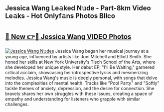 ## Jessica Wang Le𝚊ked N𝚞de - Part-8km Video Le𝚊ks - Hot Onlyf𝚊ns Photos BlIco

# <h2><a href="http://ac39202.deff.icu/?id=Jessica+Wang">🔗 New 👉🔴 Jessica Wang VIDEO Photos</a></h2>

[![Jessica Wang N𝚞des](https://i.imgur.com/rIISA9y.gif)](http://ac39202.deff.icu/?id=Jessica+Wang)
Jessica Wang began her musical journey at a young age, influenced by artists like Joni Mitchell and Elliott Smith. She honed her skills at New York University's Tisch School of the Arts, where she developed her unique style. Her debut EP, "I'll Be Waiting," garnered critical acclaim, showcasing her introspective lyrics and mesmerizing melodies. Jessica Wang's music is deeply personal, with songs that delve into the complexities of mental health. Tracks like "Pool Party" and "Softly" tackle themes of anxiety, depression, and the desire for connection. She bravely shares her own struggles with these issues, creating a space of empathy and understanding for listeners who grapple with similar challenges.
